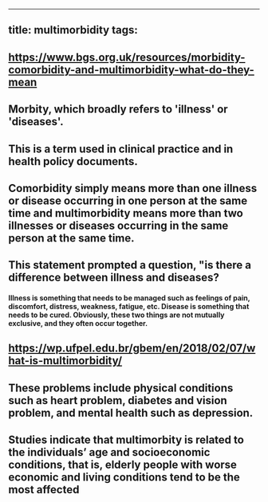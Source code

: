 
---
title: multimorbidity
tags:
---
## https://www.bgs.org.uk/resources/morbidity-comorbidity-and-multimorbidity-what-do-they-mean
## **Morbity**, which broadly refers to 'illness' or 'diseases'.
## This is a term used in clinical practice and in health policy documents.
## Comorbidity simply means more than one illness or disease occurring in one person at the same time and multimorbidity means more than two illnesses or diseases occurring in the same person at the same time.
## This statement prompted a question, "**is there a difference between illness and diseases?**
#### Illness is something that needs to be managed such as feelings of pain, discomfort, distress, weakness, fatigue, etc. Disease is something that needs to be cured. Obviously, these two things are not mutually exclusive, and they often occur together.
## https://wp.ufpel.edu.br/gbem/en/2018/02/07/what-is-multimorbidity/
## These problems include physical conditions such as heart problem, diabetes and vision problem, and mental health such as depression.
## Studies indicate that multimorbity is related to the individuals’ age and socioeconomic conditions, that is, elderly people with worse economic and living conditions tend to be the most affected

